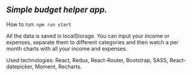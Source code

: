 ***Simple budget helper app.***
---------------------------------------
How to run: ````npm run start````

All the data is saved in localStorage. You can input your income or expenses,
separate them to different categories and then watch a per month charts with
all your income and expenses.


Used technologies: React, Redux, React-Router, Bootstrap, SASS, React-datepicker, Moment, Recharts.
